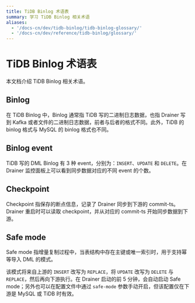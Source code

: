 ```yaml
---
title: TiDB Binlog 术语表
summary: 学习 TiDB Binlog 相关术语
aliases:
  - '/docs-cn/dev/tidb-binlog/tidb-binlog-glossary/'
  - '/docs-cn/dev/reference/tidb-binlog/glossary/'
---
```


# TiDB Binlog 术语表

本文档介绍 TiDB Binlog 相关术语。

## Binlog

在 TiDB Binlog 中，Binlog 通常指 TiDB 写的二进制日志数据，也指 Drainer 写到 Kafka 或者文件的二进制日志数据，前者与后者的格式不同。此外，TiDB 的 binlog 格式与 MySQL 的 binlog 格式也不同。

## Binlog event

TiDB 写的 DML Binlog 有 3 种 event，分别为：`INSERT`、`UPDATE` 和 `DELETE`。在 Drainer 监控面板上可以看到同步数据对应的不同 event 的个数。

## Checkpoint

Checkpoint 指保存的断点信息，记录了 Drainer 同步到下游的 commit-ts。Drainer 重启时可以读取 checkpoint，并从对应的 commit-ts 开始同步数据到下游。

## Safe mode

Safe mode 指增量复制过程中，当表结构中存在主键或唯一索引时，用于支持幂等导入 DML 的模式。

该模式将来自上游的 `INSERT` 改写为 `REPLACE`，将 `UPDATE` 改写为 `DELETE` 与 `REPLACE`，然后再向下游执行。在 Drainer 启动的前 5 分钟，会自动启动 Safe mode；另外也可以在配置文件中通过 `safe-mode` 参数手动开启，但该配置仅在下游是 MySQL 或 TiDB 时有效。
